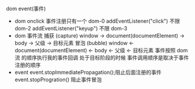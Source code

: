 dom event(事件)
- dom
onclick 事件注册只有一个 dom-0
addEventListener("click") 不限  dom-2
addEventListener("keyup") 不限 dom-3
- dom 事件流
 捕获 (capture)
 window -> document(documentElement) -> body -> 父级 -> 目标元素
 冒泡 (bubble)
 window <- document(documentElement) <- body <- 父级 <- 目标元素
 事件按照 dom流 的顺序执行我的事件回调 
 处于目标阶段的时候 事件调用顺序是取决于事件注册的顺序
- event
 event.stopImmediatePropagation();阻止后面注册的事件
 event.stopProgration() 阻止事件冒泡
 